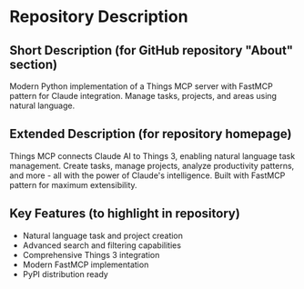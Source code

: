 # Repository Description

## Short Description (for GitHub repository "About" section)
Modern Python implementation of a Things MCP server with FastMCP pattern for Claude integration. Manage tasks, projects, and areas using natural language.

## Extended Description (for repository homepage)
Things MCP connects Claude AI to Things 3, enabling natural language task management. Create tasks, manage projects, analyze productivity patterns, and more - all with the power of Claude's intelligence. Built with FastMCP pattern for maximum extensibility.

## Key Features (to highlight in repository)
- Natural language task and project creation
- Advanced search and filtering capabilities
- Comprehensive Things 3 integration
- Modern FastMCP implementation
- PyPI distribution ready
